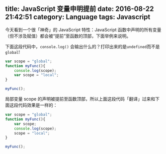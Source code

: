 title: JavaScript 变量申明提前
date: 2016-08-22 21:42:51
category: Language
tags: Javascript
---

今天看到一个很「神奇」的 JavaScript 特性：JavaScript 函数中声明的所有变量（但不涉及赋值）都会被“提前”至函数的顶部，下面举例来说明。

下面这段代码中，`console.log()` 会输出什么的？打印出来的是`undefined`而不是`global`!

```javascript
var scope = "global";
function myFunc(){
    console.log(scope);
    var scope = "local";
}

myFunc();
```

局部变量 scope 的声明被提前至函数顶部，所以上面这段代码「翻译」过来和下面这段代码效果是一样的：

```javascript
var scope = "global";
function myFunc(){
    var scope;
    console.log(scope);
    scope = "local";
}

myFunc();
```